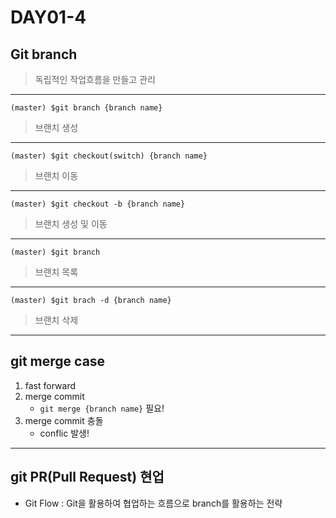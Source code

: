 # DAY01-4

## Git branch
>   독립적인 작업흐름을 만들고 관리
---
```
(master) $git branch {branch name}
```
>   브랜치 생성
---
```
(master) $git checkout(switch) {branch name}
```
>   브랜치 이동
---
```
(master) $git checkout -b {branch name}
```
>   브랜치 생성 및 이동
---
```
(master) $git branch
```
>   브랜치 목록
---
```
(master) $git brach -d {branch name}
```
>   브랜치 삭제
---
## git merge case

1. fast forward
2. merge commit
    - ```git merge {branch name}``` 필요!
3. merge commit 충돌
    - conflic 발생!
---
## git PR(Pull Request) 현업

- Git Flow : Git을 활용하여 협업하는 흐름으로 branch를 활용하는 전략